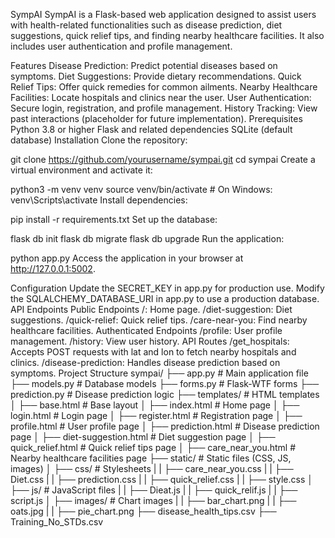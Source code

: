 SympAI
SympAI is a Flask-based web application designed to assist users with health-related functionalities such as disease prediction, diet suggestions, quick relief tips, and finding nearby healthcare facilities. It also includes user authentication and profile management.

Features
Disease Prediction: Predict potential diseases based on symptoms.
Diet Suggestions: Provide dietary recommendations.
Quick Relief Tips: Offer quick remedies for common ailments.
Nearby Healthcare Facilities: Locate hospitals and clinics near the user.
User Authentication: Secure login, registration, and profile management.
History Tracking: View past interactions (placeholder for future implementation).
Prerequisites
Python 3.8 or higher
Flask and related dependencies
SQLite (default database)
Installation
Clone the repository:

git clone https://github.com/yourusername/sympai.git
cd sympai
Create a virtual environment and activate it:

python3 -m venv venv
source venv/bin/activate  # On Windows: venv\Scripts\activate
Install dependencies:

pip install -r requirements.txt
Set up the database:

flask db init
flask db migrate
flask db upgrade
Run the application:

python app.py
Access the application in your browser at http://127.0.0.1:5002.

Configuration
Update the SECRET_KEY in app.py for production use.
Modify the SQLALCHEMY_DATABASE_URI in app.py to use a production database.
API Endpoints
Public Endpoints
/: Home page.
/diet-suggestion: Diet suggestions.
/quick-relief: Quick relief tips.
/care-near-you: Find nearby healthcare facilities.
Authenticated Endpoints
/profile: User profile management.
/history: View user history.
API Routes
/get_hospitals: Accepts POST requests with lat and lon to fetch nearby hospitals and clinics.
/disease-prediction: Handles disease prediction based on symptoms.
Project Structure
sympai/
├── app.py               # Main application file
├── models.py            # Database models
├── forms.py             # Flask-WTF forms
├── prediction.py        # Disease prediction logic
├── templates/           # HTML templates
│   ├── base.html        # Base layout
│   ├── index.html       # Home page
│   ├── login.html       # Login page
│   ├── register.html    # Registration page
│   ├── profile.html     # User profile page
│   ├── prediction.html  # Disease prediction page
│   ├── diet-suggestion.html # Diet suggestion page
│   ├── quick_relief.html    # Quick relief tips page
│   ├── care_near_you.html   # Nearby healthcare facilities page
├── static/              # Static files (CSS, JS, images)
│   ├── css/             # Stylesheets
|   |   ├── care_near_you.css
|   |   ├── Diet.css
|   |   ├── prediction.css
|   |   ├── quick_relief.css
|   |   ├── style.css
│   ├── js/               # JavaScript files
|   |   ├── Dieat.js
|   |   ├── quick_relif.js
|   |   ├── script.js
│   ├── images/          # Chart images
|   |   ├── bar_chart.png
|   |   ├── oats.jpg
|   |   ├── pie_chart.png
├── disease_health_tips.csv 
├── Training_No_STDs.csv
